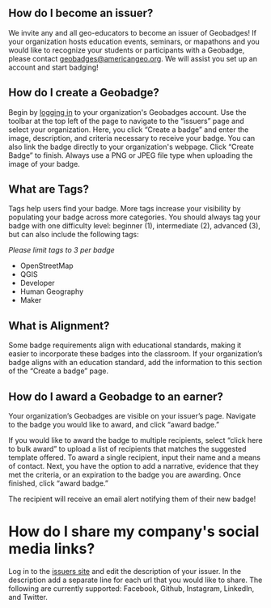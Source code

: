 ## How do I become an issuer?
We invite any and all geo-educators to become an issuer of Geobadges! If your organization hosts education events, seminars, or mapathons and you would like to recognize your students or participants with a Geobadge, please contact [geobadges@americangeo.org](mailto:geobadges@americangeo.org). We will assist you set up an account and start badging!

## How do I create a Geobadge?
	
Begin by [logging in](https://issuers.geobadges.io/) to your organization's Geobadges account. Use the toolbar at the top left of the page to navigate to the “issuers” page and select your organization. Here, you click “Create a badge” and enter the image, description, and criteria necessary to receive your badge. You can also link the badge directly to your organization's webpage. Click “Create Badge” to finish. Always use a PNG or JPEG file type when uploading the image of your badge.

## What are Tags?

Tags help users find your badge.  More tags increase your visibility by populating your badge across more categories.  You should always tag your badge with one difficulty level: beginner (1), intermediate (2), advanced (3), but can also include the following tags:
 
 *Please limit tags to 3 per badge*  
 - OpenStreetMap  
 - QGIS  
 - Developer  
 - Human Geography
 - Maker

## What is Alignment?

Some badge requirements align with educational standards, making it easier to incorporate these badges into the classroom. If your organization’s badge aligns with an education standard, add the information to this section of the “Create a badge” page. 
  
  
  
## How do I award a Geobadge to an earner?
	 
Your organization’s Geobadges are visible on your issuer’s page. Navigate to the badge you would like to award, and click “award badge.”  

If you would like to award the badge to multiple recipients, select “click here to bulk award” to upload a list of recipients that matches the suggested template offered. To award a single recipient, input their name and a means of contact. Next, you have the option to add a narrative, evidence that they met the criteria, or an expiration to the badge you are awarding. Once finished, click “award badge.”  

The recipient will receive an email alert notifying them of their new badge! 



# How do I share my company's social media links?

Log in to the [issuers site](http://issuers.geobadges.io/) and edit the description of your issuer.  In the description add a separate line for each url that you would like to share.  The following are currently supported: Facebook, Github, Instagram, LinkedIn, and Twitter.
